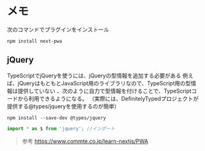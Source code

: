 # メモ

次のコマンドでプラグインをインストール

~~~shell
npm install next-pwa
~~~

## jQuery

TypeScriptでjQueryを使うには、jQueryの型情報を追加する必要がある
例えば、jQueryはもともとJavaScript用のライブラリなので、TypeScript用の型情報は提供していない
、次のように自力で型情報を付けることで、TypeScriptコードから利用できるようになる。
（実際には、DefinitelyTypedプロジェクトが提供する@types/jqueryを使用するのが簡単）

~~~shell
npm install --save-dev @types/jquery
~~~

~~~TypeScript
import * as $ from 'jquery'; //インポート
~~~

> 参考 <https://www.commte.co.jp/learn-nextjs/PWA>
